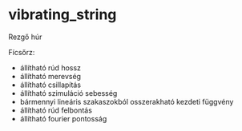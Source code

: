 # vibrating_string
Rezgő húr


Fícsőrz:


- állítható rúd hossz
- állítható merevség
- állítható csillapítás
- állítható szimuláció sebesség
- bármennyi lineáris szakaszokból osszerakható kezdeti függvény
- állítható rúd felbontás
- állítható fourier pontosság
